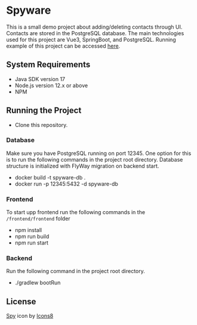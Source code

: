 # Spyware

This is a small demo project about adding/deleting contacts through UI. Contacts are stored in the PostgreSQL database. The main technologies used for this project are Vue3, SpringBoot, and PostgreSQL.
Running example of this project can be accessed [here](https://spyware.leemetmarkus.ee/).

## System Requirements

- Java SDK version 17
- Node.js version 12.x or above
- NPM

## Running the Project

- Clone this repository.


### Database

Make sure you have PostgreSQL running on port 12345. One option for this is to run the following commands in the project root directory. 
Database structure is initialized with FlyWay migration on backend start.

- docker build -t spyware-db .
- docker run -p 12345:5432 -d spyware-db

### Frontend

To start upp frontend run the following commands in the `/frontend/frontend` folder

- npm install
- npm run build
- npm run start

### Backend

Run the following command in the project root directory.

- ./gradlew bootRun


## License

<a target="_blank" href="https://icons8.com/icon/8281/spy">Spy</a> icon by <a target="_blank" href="https://icons8.com">Icons8</a>